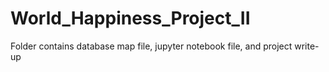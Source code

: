 # World_Happiness_Project_II

Folder contains database map file, jupyter notebook file, and project write-up
